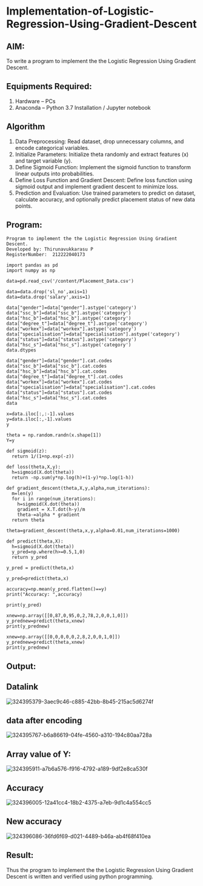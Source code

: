 # Implementation-of-Logistic-Regression-Using-Gradient-Descent

## AIM:
To write a program to implement the the Logistic Regression Using Gradient Descent.

## Equipments Required:
1. Hardware – PCs
2. Anaconda – Python 3.7 Installation / Jupyter notebook

## Algorithm
1. Data Preprocessing: Read dataset, drop unnecessary columns, and encode categorical variables.
2. Initialize Parameters: Initialize theta randomly and extract features (x) and target variable (y).
3. Define Sigmoid Function: Implement the sigmoid function to transform linear outputs into probabilities.
4. Define Loss Function and Gradient Descent: Define loss function using sigmoid output and implement gradient descent to minimize loss.
5. Prediction and Evaluation: Use trained parameters to predict on dataset, calculate accuracy, and optionally predict placement status of new data points.


## Program:
```
Program to implement the the Logistic Regression Using Gradient Descent.
Developed by: Thirunavukkarasu P
RegisterNumber:  212222040173

import pandas as pd
import numpy as np

data=pd.read_csv('/content/Placement_Data.csv')

data=data.drop('sl_no',axis=1)
data=data.drop('salary',axis=1)

data["gender"]=data["gender"].astype('category')
data["ssc_b"]=data["ssc_b"].astype('category')
data["hsc_b"]=data["hsc_b"].astype('category')
data["degree_t"]=data["degree_t"].astype('category')
data["workex"]=data["workex"].astype('category')
data["specialisation"]=data["specialisation"].astype('category')
data["status"]=data["status"].astype('category')
data["hsc_s"]=data["hsc_s"].astype('category')
data.dtypes

data["gender"]=data["gender"].cat.codes
data["ssc_b"]=data["ssc_b"].cat.codes
data["hsc_b"]=data["hsc_b"].cat.codes
data["degree_t"]=data["degree_t"].cat.codes
data["workex"]=data["workex"].cat.codes
data["specialisation"]=data["specialisation"].cat.codes
data["status"]=data["status"].cat.codes
data["hsc_s"]=data["hsc_s"].cat.codes
data

x=data.iloc[:,:-1].values
y=data.iloc[:,-1].values
y

theta = np.random.randn(x.shape[1])
Y=y

def sigmoid(z):
  return 1/(1+np.exp(-z))

def loss(theta,X,y):
  h=sigmoid(X.dot(theta))
  return -np.sum(y*np.log(h)+(1-y)*np.log(1-h))

def gradient_descent(theta,X,y,alpha,num_iterations):
  m=len(y)
  for i in range(num_iterations):
    h=sigmoid(X.dot(theta))
    gradient = X.T.dot(h-y)/m
    theta-=alpha * gradient
  return theta

theta=gradient_descent(theta,x,y,alpha=0.01,num_iterations=1000)

def predict(theta,X):
  h=sigmoid(X.dot(theta))
  y_pred=np.where(h>=0.5,1,0)
  return y_pred 

y_pred = predict(theta,x)

y_pred=predict(theta,x)

accuracy=np.mean(y_pred.flatten()==y)
print("Accuracy: ",accuracy)

print(y_pred)

xnew=np.array([[0,87,0,95,0,2,78,2,0,0,1,0]])
y_prednew=predict(theta,xnew)
print(y_prednew)

xnew=np.array([[0,0,0,0,0,2,8,2,0,0,1,0]])
y_prednew=predict(theta,xnew)
print(y_prednew)
```

## Output:

## Datalink
![324395379-3aec9c46-c885-42bb-8b45-215ac5d6274f](https://github.com/Thirunavukkarasu05/-Implementation-of-Logistic-Regression-Using-Gradient-Descent-ex5/assets/119291645/b178c8bd-e8fc-488f-b493-f17a4c1f4db8)
## data after encoding
![324395767-b6a86619-04fe-4560-a310-194c80aa728a](https://github.com/Thirunavukkarasu05/-Implementation-of-Logistic-Regression-Using-Gradient-Descent-ex5/assets/119291645/aec72c7d-df72-498c-b4ac-1696fc2eac7a)
## Array value of Y:
![324395911-a7b6a576-f916-4792-a189-9df2e8ca530f](https://github.com/Thirunavukkarasu05/-Implementation-of-Logistic-Regression-Using-Gradient-Descent-ex5/assets/119291645/0bed81d7-4a69-4f2d-92f2-01da635b4060)
## Accuracy
![324396005-12a41cc4-18b2-4375-a7eb-9d1c4a554cc5](https://github.com/Thirunavukkarasu05/-Implementation-of-Logistic-Regression-Using-Gradient-Descent-ex5/assets/119291645/c9cfb108-9b0e-4e28-9e3a-653ecf305875)
## New accuracy
![324396086-36fd6f69-d021-4489-b46a-ab4f68f410ea](https://github.com/Thirunavukkarasu05/-Implementation-of-Logistic-Regression-Using-Gradient-Descent-ex5/assets/119291645/90dc8176-e0fa-4046-b750-6c45e8c516ed)

## Result:
Thus the program to implement the the Logistic Regression Using Gradient Descent is written and verified using python programming.

